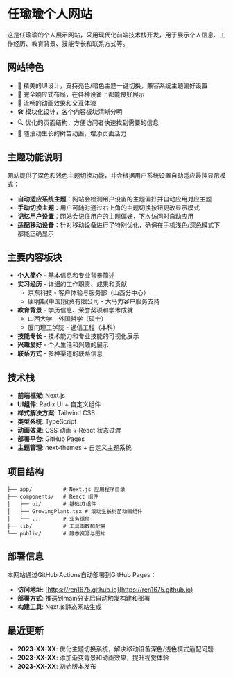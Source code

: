 # 任瑜瑜个人网站

这是任瑜瑜的个人展示网站，采用现代化前端技术栈开发，用于展示个人信息、工作经历、教育背景、技能专长和联系方式等。

## 网站特色

- 🎨 精美的UI设计，支持亮色/暗色主题一键切换，兼容系统主题偏好设置
- 📱 完全响应式布局，在各种设备上都能良好展示
- 🚀 流畅的动画效果和交互体验
- 🛠️ 模块化设计，各个内容板块清晰分明
- 🔍 优化的页面结构，方便访问者快速找到需要的信息
- 🌱 随滚动生长的树苗动画，增添页面活力

## 主题功能说明

网站提供了深色和浅色主题切换功能，并会根据用户系统设置自动适应最佳显示模式：

- **自动适应系统主题**：网站会检测用户设备的主题偏好并自动应用对应主题
- **手动切换主题**：用户可随时通过右上角的主题切换按钮更改显示模式
- **记忆用户设置**：网站会记住用户的主题偏好，下次访问时自动应用
- **适配移动设备**：针对移动设备进行了特别优化，确保在手机浅色/深色模式下都能正确显示

## 主要内容板块

- **个人简介** - 基本信息和专业背景简述
- **实习经历** - 详细的工作职责、成果和贡献
  - 京东科技 - 客户体验与服务部（山西分中心）
  - 康明斯(中国)投资有限公司 - 大马力客户服务支持
- **教育背景** - 学历信息、荣誉奖项和学术成就
  - 山西大学 - 外国哲学（硕士）
  - 厦门理工学院 - 通信工程（本科）
- **技能专长** - 技术能力和专业技能的可视化展示
- **兴趣爱好** - 个人生活和兴趣的展示
- **联系方式** - 多种渠道的联系信息

## 技术栈

- **前端框架**: Next.js
- **UI组件**: Radix UI + 自定义组件
- **样式解决方案**: Tailwind CSS
- **类型系统**: TypeScript
- **动画效果**: CSS 动画 + React 状态过渡
- **部署平台**: GitHub Pages
- **主题管理**: next-themes + 自定义主题系统

## 项目结构

```
├── app/          # Next.js 应用程序目录
├── components/   # React 组件
│   ├── ui/       # 基础UI组件
│   ├── GrowingPlant.tsx # 滚动生长树苗动画组件
│   └── ...       # 业务组件
├── lib/          # 工具函数和配置
└── public/       # 静态资源与图片
```

## 部署信息

本网站通过GitHub Actions自动部署到GitHub Pages：

- **访问地址**: [https://ren1675.github.io](https://ren1675.github.io)
- **部署方式**: 推送到main分支后自动触发构建和部署
- **构建工具**: Next.js静态网站生成

## 最近更新

- **2023-XX-XX**: 优化主题切换系统，解决移动设备深色/浅色模式适配问题
- **2023-XX-XX**: 添加渐变背景和动画效果，提升视觉体验
- **2023-XX-XX**: 初始版本发布

